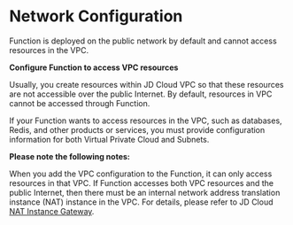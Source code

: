 # Network Configuration

Function is deployed on the public network by default and cannot access resources in the VPC.

 
**Configure Function to access VPC resources**

Usually, you create resources within JD Cloud VPC so that these resources are not accessible over the public Internet. By default, resources in VPC cannot be accessed through Function.

If your Function wants to access resources in the VPC, such as databases, Redis, and other products or services, you must provide configuration information for both Virtual Private Cloud and Subnets.

**Please note the following notes:**

When you add the VPC configuration to the Function, it can only access resources in that VPC. If Function accesses both VPC resources and the public Internet, then there must be an internal network address translation instance (NAT) instance in the VPC. For details, please refer to JD Cloud [NAT Instance Gateway](https://docs.jdcloud.com/en/virtual-private-cloud/nat-instance-gateway).
